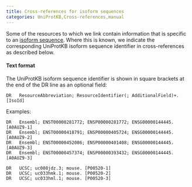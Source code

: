 ```yaml
---
title: Cross-references for isoform sequences
categories: UniProtKB,Cross-references,manual
---
```


Some of the resources to which we link contain information that is specific to an [isoform sequence](http://www.uniprot.org/manual/alternative%5Fproducts). Where this is known, we indicate the corresponding UniProtKB isoform sequence identifier in cross-references as described below.

#### Text format

The UniProtKB isoform sequence identifier is shown in square brackets at the end of the DR line as an optional field:

```
DR   ResourceAbbreviation; ResourceIdentifier(; AdditionalField)+. [IsoId]

```

Examples:

```
DR   Ensembl; ENST00000281772; ENSP00000281772; ENSG00000144445. [A0AUZ9-1]
DR   Ensembl; ENST00000418791; ENSP00000405724; ENSG00000144445. [A0AUZ9-2]
DR   Ensembl; ENST00000452086; ENSP00000401408; ENSG00000144445. [A0AUZ9-3]
DR   Ensembl; ENST00000457374; ENSP00000393432; ENSG00000144445. [A0AUZ9-3]

```

```
DR   UCSC; uc008jdz.3; mouse. [P00520-1]
DR   UCSC; uc033hmk.1; mouse. [P00520-2]
DR   UCSC; uc033hml.1; mouse. [P00520-3]

```